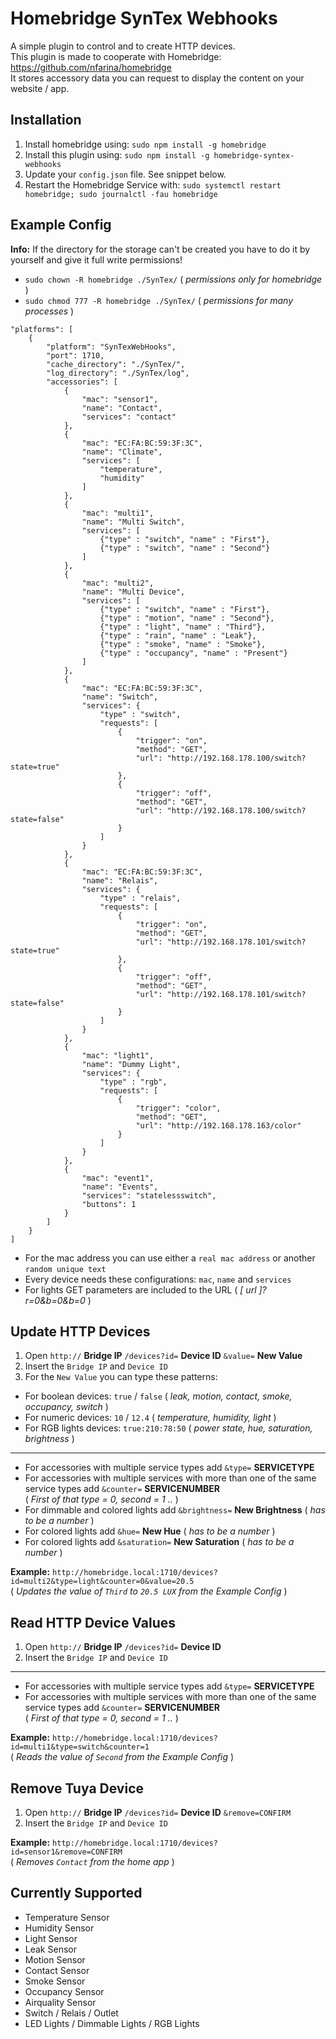 # Homebridge SynTex Webhooks
A simple plugin to control and to create HTTP devices.<br>
This plugin is made to cooperate with Homebridge: https://github.com/nfarina/homebridge<br>
It stores accessory data you can request to display the content on your website / app.


## Installation
1. Install homebridge using: `sudo npm install -g homebridge`
2. Install this plugin using: `sudo npm install -g homebridge-syntex-webhooks`
3. Update your `config.json` file. See snippet below.
4. Restart the Homebridge Service with: `sudo systemctl restart homebridge; sudo journalctl -fau homebridge`


## Example Config
**Info:** If the directory for the storage can't be created you have to do it by yourself and give it full write permissions!
- `sudo chown -R homebridge ./SynTex/` ( *permissions only for homebridge* )
- `sudo chmod 777 -R homebridge ./SynTex/` ( *permissions for many processes* )

```
"platforms": [
	{
		"platform": "SynTexWebHooks",
		"port": 1710,
		"cache_directory": "./SynTex/",
		"log_directory": "./SynTex/log",
		"accessories": [
			{
				"mac": "sensor1",
				"name": "Contact",
				"services": "contact"
			},
			{
				"mac": "EC:FA:BC:59:3F:3C",
				"name": "Climate",
				"services": [
					"temperature",
					"humidity"
				]
			},
			{
				"mac": "multi1",
				"name": "Multi Switch",
				"services": [
					{"type" : "switch", "name" : "First"},
					{"type" : "switch", "name" : "Second"}
				]
			},
			{
				"mac": "multi2",
				"name": "Multi Device",
				"services": [
					{"type" : "switch", "name" : "First"},
					{"type" : "motion", "name" : "Second"},
					{"type" : "light", "name" : "Third"},
					{"type" : "rain", "name" : "Leak"},
					{"type" : "smoke", "name" : "Smoke"},
					{"type" : "occupancy", "name" : "Present"}
				]
			},
			{
				"mac": "EC:FA:BC:59:3F:3C",
				"name": "Switch",
				"services": {
					"type" : "switch",
					"requests": [
						{
							"trigger": "on",
							"method": "GET",
							"url": "http://192.168.178.100/switch?state=true"
						},
						{
							"trigger": "off",
							"method": "GET",
							"url": "http://192.168.178.100/switch?state=false"
						}
					]
				}
			},
			{
				"mac": "EC:FA:BC:59:3F:3C",
				"name": "Relais",
				"services": {
					"type" : "relais",
					"requests": [
						{
							"trigger": "on",
							"method": "GET",
							"url": "http://192.168.178.101/switch?state=true"
						},
						{
							"trigger": "off",
							"method": "GET",
							"url": "http://192.168.178.101/switch?state=false"
						}
					]
				}
			},
			{
				"mac": "light1",
				"name": "Dummy Light",
				"services": {
					"type" : "rgb",
					"requests": [
						{
							"trigger": "color",
							"method": "GET",
							"url": "http://192.168.178.163/color"
						}
					]
				}
			},
			{
				"mac": "event1",
				"name": "Events",
				"services": "statelessswitch",
				"buttons": 1
			}
		]
	}
]
```

- For the mac address you can use either a `real mac address` or another `random unique text`
- Every device needs these configurations: `mac`, `name` and `services`
- For lights GET parameters are included to the URL ( *[ url ]?r=0&b=0&b=0* )


## Update HTTP Devices
1. Open `http://`  **Bridge IP**  `/devices?id=`  **Device ID**  `&value=`  **New Value**
2. Insert the `Bridge IP` and `Device ID`
3. For the `New Value` you can type these patterns:
- For boolean devices: `true` / `false` ( *leak, motion, contact, smoke, occupancy, switch* )
- For numeric devices: `10` / `12.4` ( *temperature, humidity, light* )
- For RGB lights devices: `true:210:78:50` ( *power state, hue, saturation, brightness* )
---
- For accessories with multiple service types add `&type=`  **SERVICETYPE**
- For accessories with multiple services with more than one of the same service types add `&counter=`  **SERVICENUMBER**\
( *First of that type = 0, second = 1 ..* )
- For dimmable and colored lights add `&brightness=`  **New Brightness** ( *has to be a number* )
- For colored lights add `&hue=`  **New Hue** ( *has to be a number* )
- For colored lights add `&saturation=`  **New Saturation** ( *has to be a number* )

**Example:**  `http://homebridge.local:1710/devices?id=multi2&type=light&counter=0&value=20.5`\
( *Updates the value of `Third` to `20.5 LUX` from the Example Config* )


## Read HTTP Device Values
1. Open `http://`  **Bridge IP**  `/devices?id=`  **Device ID**
2. Insert the `Bridge IP` and `Device ID`
---
- For accessories with multiple service types add `&type=`  **SERVICETYPE**
- For accessories with multiple services with more than one of the same service types add `&counter=`  **SERVICENUMBER**\
( *First of that type = 0, second = 1 ..* )

**Example:**  `http://homebridge.local:1710/devices?id=multi1&type=switch&counter=1`\
( *Reads the value of `Second` from the Example Config* )


## Remove Tuya Device
1. Open `http://`  **Bridge IP**  `/devices?id=`  **Device ID**  `&remove=CONFIRM`
2. Insert the `Bridge IP` and `Device ID`

**Example:**  `http://homebridge.local:1710/devices?id=sensor1&remove=CONFIRM`\
( *Removes `Contact` from the home app* )


## Currently Supported
- Temperature Sensor
- Humidity Sensor
- Light Sensor
- Leak Sensor
- Motion Sensor
- Contact Sensor
- Smoke Sensor
- Occupancy Sensor
- Airquality Sensor
- Switch / Relais / Outlet
- LED Lights / Dimmable Lights / RGB Lights